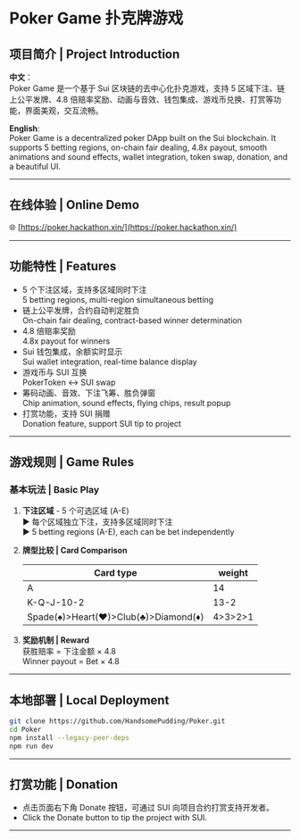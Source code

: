 # Poker Game 扑克牌游戏

## 项目简介 | Project Introduction

**中文**：  
Poker Game 是一个基于 Sui 区块链的去中心化扑克游戏，支持 5 区域下注、链上公平发牌、4.8 倍赔率奖励、动画与音效、钱包集成、游戏币兑换、打赏等功能，界面美观，交互流畅。

**English**:  
Poker Game is a decentralized poker DApp built on the Sui blockchain. It supports 5 betting regions, on-chain fair dealing, 4.8x payout, smooth animations and sound effects, wallet integration, token swap, donation, and a beautiful UI.

---

## 在线体验 | Online Demo

🌐 [https://poker.hackathon.xin/](https://poker.hackathon.xin/)

---

## 功能特性 | Features

- 5 个下注区域，支持多区域同时下注  
  5 betting regions, multi-region simultaneous betting
- 链上公平发牌，合约自动判定胜负  
  On-chain fair dealing, contract-based winner determination
- 4.8 倍赔率奖励  
  4.8x payout for winners
- Sui 钱包集成，余额实时显示  
  Sui wallet integration, real-time balance display
- 游戏币与 SUI 互换  
  PokerToken ↔ SUI swap
- 筹码动画、音效、下注飞筹、胜负弹窗  
  Chip animation, sound effects, flying chips, result popup
- 打赏功能，支持 SUI 捐赠  
  Donation feature, support SUI tip to project

---

## 游戏规则 | Game Rules

### 基本玩法 | Basic Play

1. **下注区域** - 5 个可选区域 (A-E)  
   ▶ 每个区域独立下注，支持多区域同时下注  
   ▶ 5 betting regions (A-E), each can be bet independently

2. **牌型比较 | Card Comparison**       
   
   | Card type | weight |  
   |--|---|  
   | A | 14 |  
   | K-Q-J-10-2 | 13-2 |
   | Spade(♠)>Heart(♥)>Club(♣)>Diamond(♦) | 4>3>2>1 |

3. **奖励机制 | Reward**  
   获胜赔率 = 下注金额 × 4.8  
   Winner payout = Bet × 4.8

---

## 本地部署 | Local Deployment

```bash
git clone https://github.com/HandsomePudding/Poker.git
cd Poker
npm install --legacy-peer-deps
npm run dev
```

---

## 打赏功能 | Donation

- 点击页面右下角 Donate 按钮，可通过 SUI 向项目合约打赏支持开发者。
- Click the Donate button to tip the project with SUI.

---

